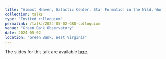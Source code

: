 ```yaml
---
title: "Almost Heaven, Galactic Center: Star Formation in the Wild, Wonderful Brick (G0.253+0.016)"
collection: talks
type: "Invited colloquium"
permalink: /talks/2024-05-02-GBO-colloquium
venue: "Green Bank Observatory"
date: 2024-05-02
location: "Green Bank, West Virginia"
---
```


The slides for this talk are available [here](https://abulatek.github.io/files/bulatek_gbo_colloquium_may2024.pdf).
